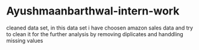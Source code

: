 # Ayushmaanbarthwal-intern-work
cleaned data set, in this data set i have choosen amazon sales data and try to clean it for the further analysis by removing diplicates and handdling missing values 

